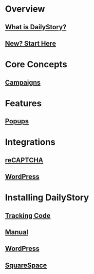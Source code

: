 ﻿# Overview
## [What is DailyStory?](/)
## [New? Start Here](/quickstart)

# Core Concepts
## [Campaigns](/campaigns/)

# Features
## [Popups](/acquisition/popups/)

# Integrations
## [reCAPTCHA](/integrations/recaptcha)
## [WordPress](/integrations/wordpress)

# Installing DailyStory
## [Tracking Code](/install)
## [Manual](/install/manual)
## [WordPress](/install/wordpress)
## [SquareSpace](/install/squarespace)

